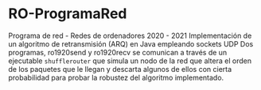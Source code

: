 # RO-ProgramaRed
Programa de red - Redes de ordenadores 2020 - 2021
Implementación de un algoritmo de retransmisión (ARQ) en Java empleando sockets UDP
Dos programas, ro1920send y ro1920recv se comunican a través de un ejecutable `shufflerouter` que simula un nodo de la red que altera el orden de los paquetes que le llegan y descarta algunos de ellos con cierta probabilidad para probar la robustez del algoritmo implementado.

